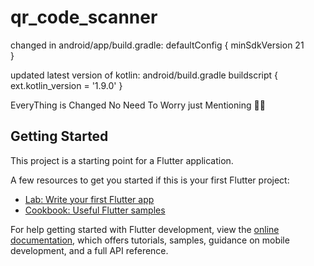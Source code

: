 # qr_code_scanner

changed in android/app/build.gradle:
 defaultConfig {
  minSdkVersion 21  
 }

 updated latest version of kotlin: 
 android/build.gradle
 buildscript {
 ext.kotlin_version = '1.9.0'
}

EveryThing is Changed No Need To Worry just Mentioning 🐱‍👤



## Getting Started

This project is a starting point for a Flutter application.

A few resources to get you started if this is your first Flutter project:

- [Lab: Write your first Flutter app](https://docs.flutter.dev/get-started/codelab)
- [Cookbook: Useful Flutter samples](https://docs.flutter.dev/cookbook)

For help getting started with Flutter development, view the
[online documentation](https://docs.flutter.dev/), which offers tutorials,
samples, guidance on mobile development, and a full API reference.
